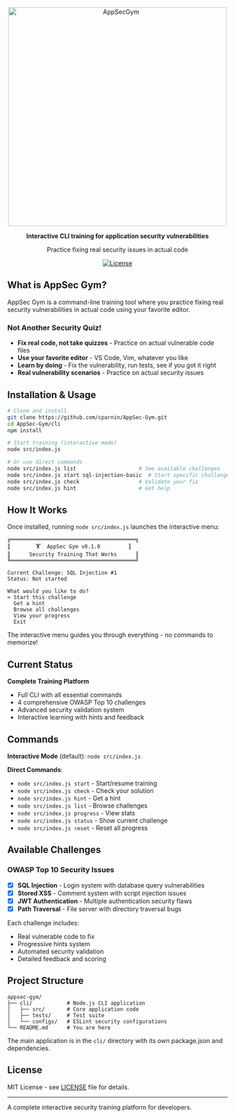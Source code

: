 <div align="center">
<img width="500" height="500" alt="AppSecGym" src="https://github.com/user-attachments/assets/e62adbd4-7656-48c3-b40d-236a72010afc" />

**Interactive CLI training for application security vulnerabilities**

Practice fixing real security issues in actual code

[![License](https://img.shields.io/badge/license-MIT-blue.svg)](LICENSE)

</div>

## What is AppSec Gym?

AppSec Gym is a command-line training tool where you practice fixing real security vulnerabilities in actual code using your favorite editor.

### Not Another Security Quiz!
- **Fix real code, not take quizzes** - Practice on actual vulnerable code files
- **Use your favorite editor** - VS Code, Vim, whatever you like
- **Learn by doing** - Fix the vulnerability, run tests, see if you got it right
- **Real vulnerability scenarios** - Practice on actual security issues

## Installation & Usage

```bash
# Clone and install
git clone https://github.com/cparnin/AppSec-Gym.git
cd AppSec-Gym/cli
npm install

# Start training (interactive mode)
node src/index.js

# Or use direct commands
node src/index.js list                    # See available challenges
node src/index.js start sql-injection-basic  # Start specific challenge
node src/index.js check                   # Validate your fix
node src/index.js hint                    # Get help
```

## How It Works

Once installed, running `node src/index.js` launches the interactive menu:

```
╔════════════════════════════════════════╗
║        🏋️  AppSec Gym v0.1.0         ║
║      Security Training That Works      ║
╚════════════════════════════════════════╝

Current Challenge: SQL Injection #1
Status: Not started

What would you like to do?
> Start this challenge
  Get a hint  
  Browse all challenges
  View your progress
  Exit
```

The interactive menu guides you through everything - no commands to memorize!

## Current Status

**Complete Training Platform**

- Full CLI with all essential commands
- 4 comprehensive OWASP Top 10 challenges
- Advanced security validation system
- Interactive learning with hints and feedback

## Commands

**Interactive Mode** (default): `node src/index.js`

**Direct Commands**:
- `node src/index.js start` - Start/resume training
- `node src/index.js check` - Check your solution  
- `node src/index.js hint` - Get a hint
- `node src/index.js list` - Browse challenges
- `node src/index.js progress` - View stats
- `node src/index.js status` - Show current challenge
- `node src/index.js reset` - Reset all progress

## Available Challenges

### OWASP Top 10 Security Issues
- [x] **SQL Injection** - Login system with database query vulnerabilities
- [x] **Stored XSS** - Comment system with script injection issues
- [x] **JWT Authentication** - Multiple authentication security flaws
- [x] **Path Traversal** - File server with directory traversal bugs

Each challenge includes:
- Real vulnerable code to fix
- Progressive hints system
- Automated security validation
- Detailed feedback and scoring

## Project Structure

```
appsec-gym/
├── cli/           # Node.js CLI application
│   ├── src/       # Core application code
│   ├── tests/     # Test suite
│   └── configs/   # ESLint security configurations
└── README.md      # You are here
```

The main application is in the `cli/` directory with its own package.json and dependencies.

## License

MIT License - see [LICENSE](LICENSE) file for details.

---

A complete interactive security training platform for developers.
